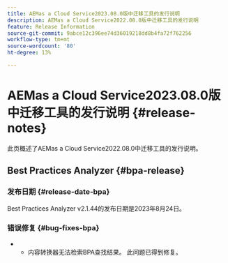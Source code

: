 ```yaml
---
title: AEMas a Cloud Service2023.08.0版中迁移工具的发行说明
description: AEMas a Cloud Service2022.08.0版中迁移工具的发行说明
feature: Release Information
source-git-commit: 9abce12c396ee74d36019218dd8b4fa72f762256
workflow-type: tm+mt
source-wordcount: '80'
ht-degree: 13%

---
```


# AEMas a Cloud Service2023.08.0版中迁移工具的发行说明 {#release-notes}

此页概述了AEMas a Cloud Service2022.08.0中迁移工具的发行说明。

## Best Practices Analyzer {#bpa-release}

### 发布日期 {#release-date-bpa}

Best Practices Analyzer v2.1.44的发布日期是2023年8月24日。

### 错误修复 {#bug-fixes-bpa}

* 
   * 内容转换器无法检索BPA查找结果。 此问题已得到修复。
